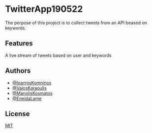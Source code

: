 # TwitterApp190522

The perpose of this project is to collect tweets from an API beased on keywords.


## Features

 A live stream of tweets based on user and keywords
 

## Authors

- [@IoannisKomninos](https://github.com/ikomninos)
- [@VaiosKaraoulis](https://github.com/Voiskar)
- [@ManolisKosmatos](https://github.com/chayoz)
- [@EneidaLame](https://github.com/EneidaLame)

## License

[MIT](https://choosealicense.com/licenses/mit/)
